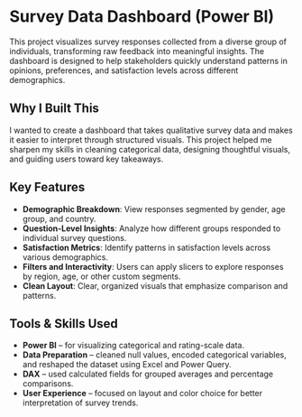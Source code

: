 # Survey Data Dashboard (Power BI)

This project visualizes survey responses collected from a diverse group of individuals, transforming raw feedback into meaningful insights. The dashboard is designed to help stakeholders quickly understand patterns in opinions, preferences, and satisfaction levels across different demographics.

## Why I Built This

I wanted to create a dashboard that takes qualitative survey data and makes it easier to interpret through structured visuals. This project helped me sharpen my skills in cleaning categorical data, designing thoughtful visuals, and guiding users toward key takeaways.

## Key Features

- **Demographic Breakdown**: View responses segmented by gender, age group, and country.
- **Question-Level Insights**: Analyze how different groups responded to individual survey questions.
- **Satisfaction Metrics**: Identify patterns in satisfaction levels across various demographics.
- **Filters and Interactivity**: Users can apply slicers to explore responses by region, age, or other custom segments.
- **Clean Layout**: Clear, organized visuals that emphasize comparison and patterns.

## Tools & Skills Used

- **Power BI** – for visualizing categorical and rating-scale data.
- **Data Preparation** – cleaned null values, encoded categorical variables, and reshaped the dataset using Excel and Power Query.
- **DAX** – used calculated fields for grouped averages and percentage comparisons.
- **User Experience** – focused on layout and color choice for better interpretation of survey trends.


